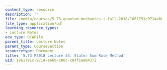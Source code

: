 ```yaml
---
content_type: resource
description: ''
file: /media/courses/5-73-quantum-mechanics-i-fall-2018/1861791c9714e66bc80cc84f1ae84371_MIT5_73F18_Lec34.pdf
file_type: application/pdf
learning_resource_types:
- Lecture Notes
ocw_type: OCWFile
parent_title: Lecture Notes
parent_type: CourseSection
resourcetype: Document
title: '5.73 F2018 Lecture 34: Slater Sum Rule Method'
uid: 1861791c-9714-e66b-c80c-c84f1ae84371
---
```

